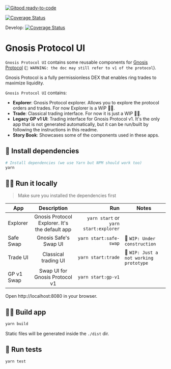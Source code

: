 [![Gitpod ready-to-code](https://img.shields.io/badge/Gitpod-ready--to--code-blue?logo=gitpod)](https://gitpod.io/#https://github.com/cowprotocol/explorer)

[![Coverage Status](https://coveralls.io/repos/github/cowprotocol/explorer/badge.svg?branch=main)](https://coveralls.io/github/cowprotocol/explorer?branch=main)

Develop:
[![Coverage Status](https://coveralls.io/repos/github/cowprotocol/explorer/badge.svg?branch=develop)](https://coveralls.io/github/cowprotocol/explorer?branch=develop)

# Gnosis Protocol UI

`Gnosis Protocol UI` contains some reusable components for [Gnosis Protocol](https://docs.gnosis.io/protocol) (`🚨 WARNING: the doc may still refer to v1 of the protocol`).

Gnosis Protocol is a fully permissionless DEX that enables ring trades to maximize liquidity.

`Gnosis Protocol UI` contains:

- **Explorer**: Gnosis Protocol explorer. Allows you to explore the protocol orders and trades. For now Explorer is a WIP 👷‍♀️.
- **Trade**: Classical trading interface. For now it is just a WIP 👷‍♀️. 
- **Legacy GP v1 UI**: Trading interface for Gnosis Protocol v1. It's the only app that is not generated automatically, but it can be run/built by following the instructions in this readme.
- **Story Book**: Showcases some of the components used in these apps.


## 🧪 Install dependencies 
```bash
# Install dependencies (we use Yarn but NPM should work too)
yarn
```

## 🏃‍♀️ Run it locally
> Make sure you installed the dependencies first


| App         |      Description                                   |  Run                              |  Notes                                 |
|-------------|:----------------------------------------------:|--------------------------------------:|----------------------------------------|
| Explorer    | Gnosis Protocol Explorer. It's the default app | `yarn start` or `yarn start:explorer` |                                        |
| Safe Swap   | Gnosis Safe's Swap UI                          | `yarn start:safe-swap`                | 🚧 `WIP: Under construction`           |
| Trade UI    | Classical trading UI                           | `yarn start:trade`                    | 🚧 `WIP: Just a not working prototype` |
| GP v1 Swap   |  Swap UI for Gnosis Protocol v1               | `yarn start:gp-v1`                    |                                        |
    

Open http://localhost:8080 in your browser.


## 👷‍♀️ Build app

```bash
yarn build
```

Static files will be generated inside the `./dist` dir.

## 🧪 Run tests

```bash
yarn test
```
